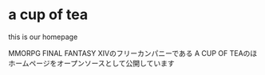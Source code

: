 # a cup of tea
 this is our homepage

MMORPG FINAL FANTASY XIVのフリーカンパニーである A CUP OF TEAのほホームページをオープンソースとして公開しています
